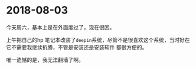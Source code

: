 # 2018-08-03

今天周六，基本上是在外面度过了，现在很困。

上午把自己的hp 笔记本改装了`deepin`系统，尽管不是很喜欢这个系统，当时好在它不需要我继续折腾，不管是安装还是安装软件 都很方便的。

唯一遗憾的是，我无法翻墙了啊。

